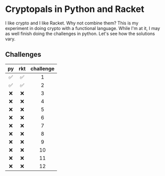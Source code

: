 # Cryptopals in Python and Racket

I like crypto and I like Racket. Why not combine them? This is my experiment in doing crypto with a functional language. While I'm at it, I may as well finish doing the challenges in python. Let's see how the solutions vary.

## Challenges

| py                 | rkt                | challenge |
|:------------------:|:------------------:|:---------:|
| :white_check_mark: | :white_check_mark: | 1 |
| :white_check_mark: | :white_check_mark: | 2 |
| :x:                | :x:                | 3 |
| :x:                | :x:                | 4 |
| :x:                | :x:                | 5 |
| :x:                | :x:                | 6 |
| :x:                | :x:                | 7 |
| :x:                | :x:                | 8 |
| :x:                | :x:                | 9 |
| :x:                | :x:                | 10 |
| :x:                | :x:                | 11 |
| :x:                | :x:                | 12 |

